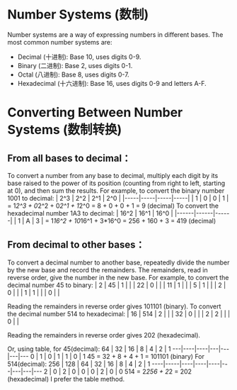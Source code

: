 # Number Systems (数制)
Number systems are a way of expressing numbers in different bases. The most common number systems are:
- Decimal (十进制): Base 10, uses digits 0-9.
- Binary (二进制): Base 2, uses digits 0-1.
- Octal (八进制): Base 8, uses digits 0-7.
- Hexadecimal (十六进制): Base 16, uses digits 0-9 and letters A-F.
# Converting Between Number Systems (数制转换)
## From all bases to decimal：
To convert a number from any base to decimal, multiply each digit by its base raised to the power of its position (counting from right to left, starting at 0), and then sum the results.
For example, to convert the binary number 1001 to decimal:
| 2^3 | 2^2 | 2^1 | 2^0 |
|-----|-----|-----|-----|
|  1  |  0  |  0  |  1  |
= 1*2^3 + 0*2^2 + 0*2^1 + 1*2^0 
= 8 + 0 + 0 + 1 = 9 (decimal)
To convert the hexadecimal number 1A3 to decimal:
| 16^2 | 16^1 | 16^0 |
|------|------|------|
|  1   |  A   |  3   |
= 1*16^2 + 10*16^1 + 3*16^0 
= 256 + 160 + 3 = 419 (decimal)
## From decimal to other bases：
To convert a decimal number to another base, repeatedly divide the number by the new base and record the remainders. The remainders, read in reverse order, give the number in the new base.
For example, to convert the decimal number 45 to binary:
| 2 | 45 | 1 |
|   | 22 | 0 |
|   | 11 | 1 |
|   | 5  | 1 |
|   | 2  | 0 |
|   | 1  | 1 |
|   | 0  |   |

Reading the remainders in reverse order gives 101101 (binary).
To convert the decimal number 514 to hexadecimal:
| 16 | 514 | 2 |
|    | 32  | 0 |
|    | 2   | 2 |
|    | 0   |   |

Reading the remainders in reverse order gives 202 (hexadecimal).

Or, using table, for 45(decimal):
64 | 32 | 16 | 8 | 4 | 2 | 1
---|----|----|---|---|---|---
 0 |  1 |  0 | 1 | 1 | 0 | 1
 45 = 32 + 8 + 4 + 1 = 101101 (binary)
For 514(decimal):
256 | 128 | 64 | 32 | 16 | 8 | 4 | 2 | 1
----|-----|----|----|----|---|---|---|---
 2  |  0  | 2  | 0  | 0  | 0 | 2 | 0 | 0
514 = 2*256 + 2*2 = 202 (hexadecimal)
I prefer the table method.
